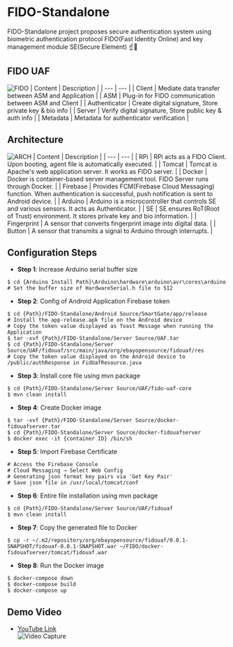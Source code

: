 # FIDO-Standalone
FIDO-Standalone project proposes secure authentication system using biometric authentication protocol FIDO(Fast Identity Online) and key management module SE(Secure Element) ☝🔐  

## FIDO UAF
![FIDO](https://user-images.githubusercontent.com/20378368/105572123-8f912b80-5d98-11eb-9600-12c5b7ceb644.PNG)
| Content | Description |
| --- | --- |
| Client | Mediate data transfer between ASM and Application |
| ASM | Plug-in for FIDO communication between ASM and Client |
| Authenticator | Create digital signature, Store private key & bio info |
| Server | Verify digital signature, Store public key & auth info |
| Metadata | Metadata for authenticator verification |

## Architecture
![ARCH](https://user-images.githubusercontent.com/20378368/105572210-1d6d1680-5d99-11eb-9278-2f8332cca328.PNG)
| Content | Description |
| --- | --- |
| RPi | RPi acts as a FIDO Client. Upon booting, agent file is automatically executed. |
| Tomcat | Tomcat is Apache's web application server. It works as FIDO server. |
| Docker | Docker is container-based server management tool. FIDO Server runs through Docker. |
| Firebase | Provides FCM(Firebase Cloud Messaging) function. When authentication is successful, push notification is sent to Android device. |
| Arduino | Arduino is a microcontroller that controls SE and various sensors. It acts as Authenticator. |
| SE | SE ensures RoT(Root of Trust) environment. It stores private key and bio information. |
| Fingerprint | A sensor that converts fingerprint image into digital data. |
| Button | A sensor that transmits a signal to Arduino through interrupts. |

## Configuration Steps
- **Step 1**: Increase Arduino serial buffer size
```
$ cd {Arduino Install Path}\Arduino\hardware\arduino\avr\cores\arduino
# Set the buffer size of HardwareSerial.h file to 512
```
- **Step 2**: Config of Android Application Firebase token
```
$ cd {Path}/FIDO-Standalone/Android Source/SmartGate/app/release
# Install the app-release.apk file on the Android device
# Copy the token value displayed as Toast Message when running the Application
$ tar -xvf {Path}/FIDO-Standalone/Server Source/UAF.tar
$ cd {Path}/FIDO-Standalone/Server Source/UAF/fidouaf/src/main/java/org/ebayopensource/fidouaf/res
# Copy the token value displayed on the Android device to /public/authResponse in FidUafResource.java
```
- **Step 3**: Install core file using mvn package
```
$ cd {Path}/FIDO-Standalone/Server Source/UAF/fido-uaf-core
$ mvn clean install
```
- **Step 4**: Create Docker image
```
$ tar -xvf {Path}/FIDO-Standalone/Server Source/docker-fidouafserver.tar
$ cd {Path}/FIDO-Standalone/Server Source/docker-fidouafserver
$ docker exec -it {container ID} /bin/sh
```
- **Step 5**: Import Firebase Certificate
```
# Access the Firebase Console
# Cloud Messaging → Select Web Config
# Generating json format key pairs via 'Get Key Pair'
# Save json file in /usr/local/tomcat/conf
```
- **Step 6**: Entire file installation using mvn package
```
$ cd {Path}/FIDO-Standalone/Server Source/UAF/fidouaf
$ mvn clean install
```
- **Step 7**: Copy the generated file to Docker
```
$ cp -r ~/.m2/repository/org/ebayopensource/fidouaf/0.0.1-SNAPSHOT/fidouaf-0.0.1-SNAPSHOT.war ~/FIDO/docker-fidouafserver/tomcat/fidouaf.war
```
- **Step 8**: Run the Docker image
```
$ docker-compose down
$ docker-compose build
$ docker-compose up
```
## Demo Video
- [YouTube Link](https://www.youtube.com/watch?v=aOKBzFgywHA)  
![Video Capture](https://user-images.githubusercontent.com/20378368/105572323-cf0c4780-5d99-11eb-900e-824e0e870d30.PNG)
